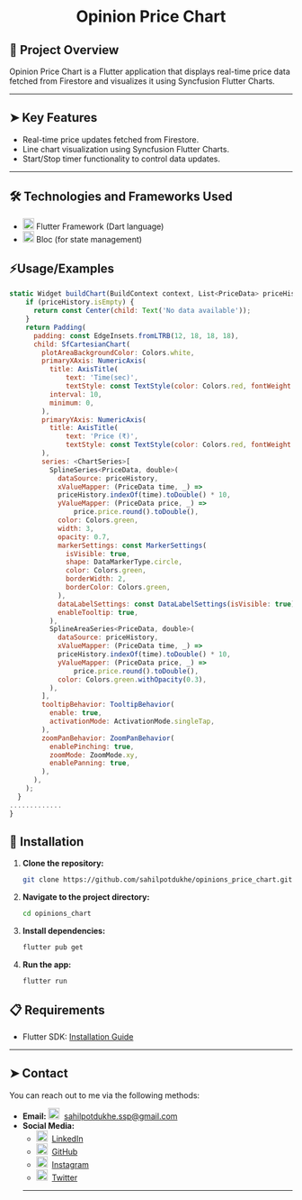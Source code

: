 <!-- Project Title -->

<h1 align="center">Opinion Price Chart</h1>


## 🔰 Project Overview
Opinion Price Chart is a Flutter application that displays real-time price data fetched from Firestore and visualizes it using Syncfusion Flutter Charts.


---
## ➤ Key Features

- Real-time price updates fetched from Firestore.
- Line chart visualization using Syncfusion Flutter Charts.
- Start/Stop timer functionality to control data updates.


---
## 🛠 Technologies and Frameworks Used
- <img src="https://user-images.githubusercontent.com/25181517/186150365-da1eccce-6201-487c-8649-45e9e99435fd.png" alt="Flutter" width="20" height="20"> Flutter Framework (Dart language)
- <img src="readmeimages/provider.svg" alt="Bloc" width="20" height="20"> Bloc (for state management)



## ⚡Usage/Examples

```javascript
static Widget buildChart(BuildContext context, List<PriceData> priceHistory) {
    if (priceHistory.isEmpty) {
      return const Center(child: Text('No data available'));
    }
    return Padding(
      padding: const EdgeInsets.fromLTRB(12, 18, 18, 18),
      child: SfCartesianChart(
        plotAreaBackgroundColor: Colors.white,
        primaryXAxis: NumericAxis(
          title: AxisTitle(
              text: 'Time(sec)',
              textStyle: const TextStyle(color: Colors.red, fontWeight: FontWeight.bold)),
          interval: 10,
          minimum: 0,
        ),
        primaryYAxis: NumericAxis(
          title: AxisTitle(
              text: 'Price (₹)',
              textStyle: const TextStyle(color: Colors.red, fontWeight: FontWeight.bold)),
        ),
        series: <ChartSeries>[
          SplineSeries<PriceData, double>(
            dataSource: priceHistory,
            xValueMapper: (PriceData time, _) =>
            priceHistory.indexOf(time).toDouble() * 10,
            yValueMapper: (PriceData price, _) =>
                price.price.round().toDouble(),
            color: Colors.green,
            width: 3,
            opacity: 0.7,
            markerSettings: const MarkerSettings(
              isVisible: true,
              shape: DataMarkerType.circle,
              color: Colors.green,
              borderWidth: 2,
              borderColor: Colors.green,
            ),
            dataLabelSettings: const DataLabelSettings(isVisible: true),
            enableTooltip: true,
          ),
          SplineAreaSeries<PriceData, double>(
            dataSource: priceHistory,
            xValueMapper: (PriceData time, _) =>
            priceHistory.indexOf(time).toDouble() * 10,
            yValueMapper: (PriceData price, _) =>
                price.price.round().toDouble(),
            color: Colors.green.withOpacity(0.3),
          ),
        ],
        tooltipBehavior: TooltipBehavior(
          enable: true,
          activationMode: ActivationMode.singleTap,
        ),
        zoomPanBehavior: ZoomPanBehavior(
          enablePinching: true,
          zoomMode: ZoomMode.xy,
          enablePanning: true,
        ),
      ),
    );
  }
.............
}
```

## 🚀 Installation

1. **Clone the repository:**

   ```bash
   git clone https://github.com/sahilpotdukhe/opinions_price_chart.git
2. **Navigate to the project directory:**
    ```bash
    cd opinions_chart
3. **Install dependencies:**
    ```bash
    flutter pub get
4. **Run the app:**
    ```bash
    flutter run

## 📋 Requirements

- Flutter SDK: [Installation Guide](https://flutter.dev/docs/get-started/install)

---
## ➤ Contact
You can reach out to me via the following methods:

- **Email:**  <img src="https://github.com/SatYu26/SatYu26/blob/master/Assets/Gmail.svg" alt="Gmail" width="20" height="20">&nbsp;&nbsp;<a href="mailto:sahilpotdukhe.ssp@gmail.com">sahilpotdukhe.ssp@gmail.com
- **Social Media:**
   - <img src="https://github.com/SatYu26/SatYu26/blob/master/Assets/Linkedin.svg" alt="Linkedin" width="20" height="20">&nbsp;&nbsp;[LinkedIn](https://www.linkedin.com/in/sahil-potdukhe/)
   - <img src="https://w7.pngwing.com/pngs/914/758/png-transparent-github-social-media-computer-icons-logo-android-github-logo-computer-wallpaper-banner-thumbnail.png" alt="Github" width="20" height="20">&nbsp;&nbsp;[GitHub](https://github.com/sahilpotdukhe)
   - <img src="https://github.com/SatYu26/SatYu26/blob/master/Assets/Instagram.svg" alt="Instagram" width="20" height="20">&nbsp;&nbsp;[Instagram](https://www.instagram.com/sahilpotdukhe11/)
   - <img src="https://github.com/SatYu26/SatYu26/blob/master/Assets/Twitter.svg" alt="Twitter" width="20" height="20">&nbsp;&nbsp;[Twitter](https://twitter.com/SahilPotdukhe)
  ---


